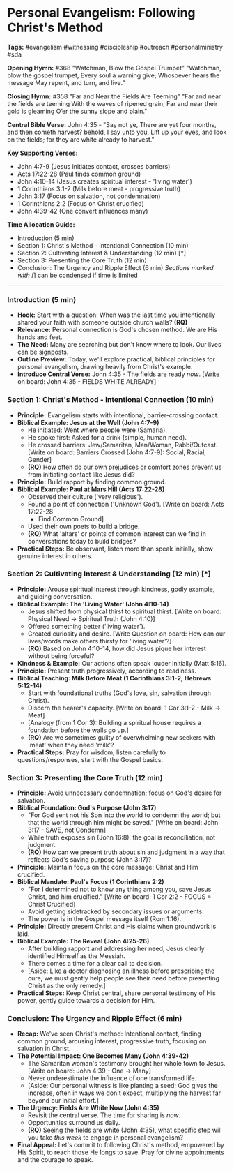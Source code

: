 # Personal Evangelism: Following Christ's Method

**Tags:** #evangelism #witnessing #discipleship #outreach #personalministry #sda

**Opening Hymn:** #368 "Watchman, Blow the Gospel Trumpet" "Watchman, blow the
gospel trumpet, Every soul a warning give; Whosoever hears the message May
repent, and turn, and live."

**Closing Hymn:** #358 "Far and Near the Fields Are Teeming" "Far and near the
fields are teeming With the waves of ripened grain; Far and near their gold is
gleaming O’er the sunny slope and plain."

**Central Bible Verse:** John 4:35 - "Say not ye, There are yet four months, and
then cometh harvest? behold, I say unto you, Lift up your eyes, and look on the
fields; for they are white already to harvest."

**Key Supporting Verses:**

- John 4:7-9 (Jesus initiates contact, crosses barriers)
- Acts 17:22-28 (Paul finds common ground)
- John 4:10-14 (Jesus creates spiritual interest - 'living water')
- 1 Corinthians 3:1-2 (Milk before meat - progressive truth)
- John 3:17 (Focus on salvation, not condemnation)
- 1 Corinthians 2:2 (Focus on Christ crucified)
- John 4:39-42 (One convert influences many)

**Time Allocation Guide:**

- Introduction (5 min)
- Section 1: Christ's Method - Intentional Connection (10 min)
- Section 2: Cultivating Interest & Understanding (12 min) [*]
- Section 3: Presenting the Core Truth (12 min)
- Conclusion: The Urgency and Ripple Effect (6 min) _Sections marked with [_]
  can be condensed if time is limited

---

### Introduction (5 min)

- **Hook:** Start with a question: When was the last time you intentionally
  shared your faith with someone outside church walls? **(RQ)**
- **Relevance:** Personal connection is God's chosen method. We are His hands
  and feet.
- **The Need:** Many are searching but don't know where to look. Our lives can
  be signposts.
- **Outline Preview:** Today, we'll explore practical, biblical principles for
  personal evangelism, drawing heavily from Christ's example.
- **Introduce Central Verse:** John 4:35 - The fields are ready _now_. [Write on
  board: John 4:35 - FIELDS WHITE ALREADY]

### Section 1: Christ's Method - Intentional Connection (10 min)

- **Principle:** Evangelism starts with intentional, barrier-crossing contact.
- **Biblical Example: Jesus at the Well (John 4:7-9)**
  - He initiated: Went where people were (Samaria).
  - He spoke first: Asked for a drink (simple, human need).
  - He crossed barriers: Jew/Samaritan, Man/Woman, Rabbi/Outcast. [Write on
    board: Barriers Crossed (John 4:7-9): Social, Racial, Gender]
  - **(RQ)** How often do our own prejudices or comfort zones prevent us from
    initiating contact like Jesus did?
- **Principle:** Build rapport by finding common ground.
- **Biblical Example: Paul at Mars Hill (Acts 17:22-28)**
  - Observed their culture ('very religious').
  - Found a point of connection ('Unknown God'). [Write on board: Acts 17:22-28
    - Find Common Ground]
  - Used their own poets to build a bridge.
  - **(RQ)** What 'altars' or points of common interest can we find in
    conversations today to build bridges?
- **Practical Steps:** Be observant, listen more than speak initially, show
  genuine interest in others.

### Section 2: Cultivating Interest & Understanding (12 min) [*]

- **Principle:** Arouse spiritual interest through kindness, godly example, and
  guiding conversation.
- **Biblical Example: The 'Living Water' (John 4:10-14)**
  - Jesus shifted from physical thirst to spiritual thirst. [Write on board:
    Physical Need -> Spiritual Truth (John 4:10)]
  - Offered something better ('living water').
  - Created curiosity and desire. [Write Question on board: How can our
    lives/words make others thirsty for 'living water'?]
  - **(RQ)** Based on John 4:10-14, how did Jesus pique her interest without
    being forceful?
- **Kindness & Example:** Our actions often speak louder initially (Matt 5:16).
- **Principle:** Present truth progressively, according to readiness.
- **Biblical Teaching: Milk Before Meat (1 Corinthians 3:1-2; Hebrews 5:12-14)**
  - Start with foundational truths (God's love, sin, salvation through Christ).
  - Discern the hearer's capacity. [Write on board: 1 Cor 3:1-2 - Milk -> Meat]
  - [Analogy (from 1 Cor 3): Building a spiritual house requires a foundation
    before the walls go up.]
  - **(RQ)** Are we sometimes guilty of overwhelming new seekers with 'meat'
    when they need 'milk'?
- **Practical Steps:** Pray for wisdom, listen carefully to questions/responses,
  start with the Gospel basics.

### Section 3: Presenting the Core Truth (12 min)

- **Principle:** Avoid unnecessary condemnation; focus on God's desire for
  salvation.
- **Biblical Foundation: God's Purpose (John 3:17)**
  - "For God sent not his Son into the world to condemn the world; but that the
    world through him might be saved." [Write on board: John 3:17 - SAVE, not
    Condemn]
  - While truth exposes sin (John 16:8), the goal is reconciliation, not
    judgment.
  - **(RQ)** How can we present truth about sin and judgment in a way that
    reflects God's saving purpose (John 3:17)?
- **Principle:** Maintain focus on the core message: Christ and Him crucified.
- **Biblical Mandate: Paul's Focus (1 Corinthians 2:2)**
  - "For I determined not to know any thing among you, save Jesus Christ, and
    him crucified." [Write on board: 1 Cor 2:2 - FOCUS = Christ Crucified]
  - Avoid getting sidetracked by secondary issues or arguments.
  - The power is in the Gospel message itself (Rom 1:16).
- **Principle:** Directly present Christ and His claims when groundwork is laid.
- **Biblical Example: The Reveal (John 4:25-26)**
  - After building rapport and addressing her need, Jesus clearly identified
    Himself as the Messiah.
  - There comes a time for a clear call to decision.
  - [Aside: Like a doctor diagnosing an illness before prescribing the cure, we
    must gently help people see their need before presenting Christ as the only
    remedy.]
- **Practical Steps:** Keep Christ central, share personal testimony of His
  power, gently guide towards a decision for Him.

### Conclusion: The Urgency and Ripple Effect (6 min)

- **Recap:** We've seen Christ's method: Intentional contact, finding common
  ground, arousing interest, progressive truth, focusing on salvation in Christ.
- **The Potential Impact: One Becomes Many (John 4:39-42)**
  - The Samaritan woman's testimony brought her whole town to Jesus. [Write on
    board: John 4:39 - One -> Many]
  - Never underestimate the influence of one transformed life.
  - [Aside: Our personal witness is like planting a seed; God gives the
    increase, often in ways we don't expect, multiplying the harvest far beyond
    our initial effort.]
- **The Urgency: Fields Are White Now (John 4:35)**
  - Revisit the central verse. The time for sharing is _now_.
  - Opportunities surround us daily.
  - **(RQ)** Seeing the fields are white (John 4:35), what specific step will
    you take _this week_ to engage in personal evangelism?
- **Final Appeal:** Let's commit to following Christ's method, empowered by His
  Spirit, to reach those He longs to save. Pray for divine appointments and the
  courage to speak.
